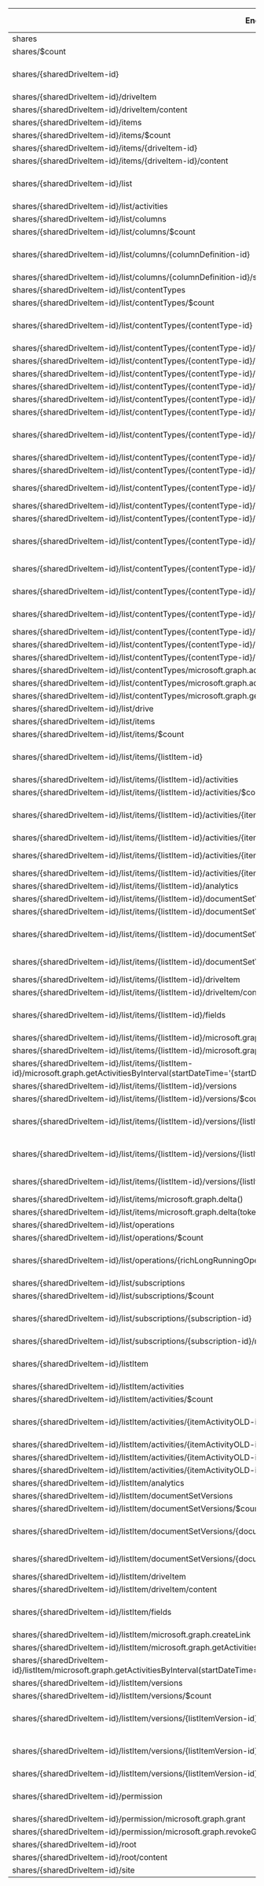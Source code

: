| Endpoint | v1.0 | V1.0-Url | v1.0-Methods | beta | Beta-Url | Beta-Methods | Path | Root | Children | Segment |
| ----------| ----------| ----------| ----------| ----------| ----------| ----------| ----------| ----------| ----------| ----------|
| shares| True| https://graph.microsoft.com/v1.0/shares| Get Post| True| https://graph.microsoft.com/beta/shares| Get Post| shares| shares| 2| shares|
| shares/$count| True| https://graph.microsoft.com/v1.0/shares/$count| Get| True| https://graph.microsoft.com/beta/shares/$count| Get| shares $count| shares| 0| $count|
| shares/{sharedDriveItem-id}| True| https://graph.microsoft.com/v1.0/shares/{sharedDriveItem-id}| Get Patch Delete| True| https://graph.microsoft.com/beta/shares/{sharedDriveItem-id}| Get Patch Delete| shares {sharedDriveItem-id}| shares| 7| {sharedDriveItem-id}|
| shares/{sharedDriveItem-id}/driveItem| True| https://graph.microsoft.com/v1.0/shares/{sharedDriveItem-id}/driveItem| Get| True| https://graph.microsoft.com/beta/shares/{sharedDriveItem-id}/driveItem| Get| shares {sharedDriveItem-id} driveItem| shares| 1| driveItem|
| shares/{sharedDriveItem-id}/driveItem/content| True| https://graph.microsoft.com/v1.0/shares/{sharedDriveItem-id}/driveItem/content| Get Put| True| https://graph.microsoft.com/beta/shares/{sharedDriveItem-id}/driveItem/content| Get Put| shares {sharedDriveItem-id} driveItem content| shares| 0| content|
| shares/{sharedDriveItem-id}/items| True| https://graph.microsoft.com/v1.0/shares/{sharedDriveItem-id}/items| Get| True| https://graph.microsoft.com/beta/shares/{sharedDriveItem-id}/items| Get| shares {sharedDriveItem-id} items| shares| 2| items|
| shares/{sharedDriveItem-id}/items/$count| True| https://graph.microsoft.com/v1.0/shares/{sharedDriveItem-id}/items/$count| Get| True| https://graph.microsoft.com/beta/shares/{sharedDriveItem-id}/items/$count| Get| shares {sharedDriveItem-id} items $count| shares| 0| $count|
| shares/{sharedDriveItem-id}/items/{driveItem-id}| True| https://graph.microsoft.com/v1.0/shares/{sharedDriveItem-id}/items/{driveItem-id}| Get| True| https://graph.microsoft.com/beta/shares/{sharedDriveItem-id}/items/{driveItem-id}| Get| shares {sharedDriveItem-id} items {driveItem-id}| shares| 1| {driveItem-id}|
| shares/{sharedDriveItem-id}/items/{driveItem-id}/content| True| https://graph.microsoft.com/v1.0/shares/{sharedDriveItem-id}/items/{driveItem-id}/content| Get Put| True| https://graph.microsoft.com/beta/shares/{sharedDriveItem-id}/items/{driveItem-id}/content| Get Put| shares {sharedDriveItem-id} items {driveItem-id} content| shares| 0| content|
| shares/{sharedDriveItem-id}/list| True| https://graph.microsoft.com/v1.0/shares/{sharedDriveItem-id}/list| Get Patch Delete| True| https://graph.microsoft.com/beta/shares/{sharedDriveItem-id}/list| Get Patch Delete| shares {sharedDriveItem-id} list| shares| 7| list|
| shares/{sharedDriveItem-id}/list/activities| False| | | True| https://graph.microsoft.com/beta/shares/{sharedDriveItem-id}/list/activities| Get Post| shares {sharedDriveItem-id} list activities| shares| 0| activities|
| shares/{sharedDriveItem-id}/list/columns| True| https://graph.microsoft.com/v1.0/shares/{sharedDriveItem-id}/list/columns| Get Post| True| https://graph.microsoft.com/beta/shares/{sharedDriveItem-id}/list/columns| Get Post| shares {sharedDriveItem-id} list columns| shares| 2| columns|
| shares/{sharedDriveItem-id}/list/columns/$count| True| https://graph.microsoft.com/v1.0/shares/{sharedDriveItem-id}/list/columns/$count| Get| True| https://graph.microsoft.com/beta/shares/{sharedDriveItem-id}/list/columns/$count| Get| shares {sharedDriveItem-id} list columns $count| shares| 0| $count|
| shares/{sharedDriveItem-id}/list/columns/{columnDefinition-id}| True| https://graph.microsoft.com/v1.0/shares/{sharedDriveItem-id}/list/columns/{columnDefinition-id}| Get Patch Delete| True| https://graph.microsoft.com/beta/shares/{sharedDriveItem-id}/list/columns/{columnDefinition-id}| Get Patch Delete| shares {sharedDriveItem-id} list columns {columnDefinition-id}| shares| 1| {columnDefinition-id}|
| shares/{sharedDriveItem-id}/list/columns/{columnDefinition-id}/sourceColumn| True| https://graph.microsoft.com/v1.0/shares/{sharedDriveItem-id}/list/columns/{columnDefinition-id}/sourceColumn| Get| True| https://graph.microsoft.com/beta/shares/{sharedDriveItem-id}/list/columns/{columnDefinition-id}/sourceColumn| Get| shares {sharedDriveItem-id} list columns {columnDefinition-id} sourceColumn| shares| 0| sourceColumn|
| shares/{sharedDriveItem-id}/list/contentTypes| True| https://graph.microsoft.com/v1.0/shares/{sharedDriveItem-id}/list/contentTypes| Get Post| True| https://graph.microsoft.com/beta/shares/{sharedDriveItem-id}/list/contentTypes| Get Post| shares {sharedDriveItem-id} list contentTypes| shares| 5| contentTypes|
| shares/{sharedDriveItem-id}/list/contentTypes/$count| True| https://graph.microsoft.com/v1.0/shares/{sharedDriveItem-id}/list/contentTypes/$count| Get| True| https://graph.microsoft.com/beta/shares/{sharedDriveItem-id}/list/contentTypes/$count| Get| shares {sharedDriveItem-id} list contentTypes $count| shares| 0| $count|
| shares/{sharedDriveItem-id}/list/contentTypes/{contentType-id}| True| https://graph.microsoft.com/v1.0/shares/{sharedDriveItem-id}/list/contentTypes/{contentType-id}| Get Patch Delete| True| https://graph.microsoft.com/beta/shares/{sharedDriveItem-id}/list/contentTypes/{contentType-id}| Get Patch Delete| shares {sharedDriveItem-id} list contentTypes {contentType-id}| shares| 10| {contentType-id}|
| shares/{sharedDriveItem-id}/list/contentTypes/{contentType-id}/base| True| https://graph.microsoft.com/v1.0/shares/{sharedDriveItem-id}/list/contentTypes/{contentType-id}/base| Get| True| https://graph.microsoft.com/beta/shares/{sharedDriveItem-id}/list/contentTypes/{contentType-id}/base| Get| shares {sharedDriveItem-id} list contentTypes {contentType-id} base| shares| 0| base|
| shares/{sharedDriveItem-id}/list/contentTypes/{contentType-id}/baseTypes| True| https://graph.microsoft.com/v1.0/shares/{sharedDriveItem-id}/list/contentTypes/{contentType-id}/baseTypes| Get| True| https://graph.microsoft.com/beta/shares/{sharedDriveItem-id}/list/contentTypes/{contentType-id}/baseTypes| Get| shares {sharedDriveItem-id} list contentTypes {contentType-id} baseTypes| shares| 2| baseTypes|
| shares/{sharedDriveItem-id}/list/contentTypes/{contentType-id}/baseTypes/$count| True| https://graph.microsoft.com/v1.0/shares/{sharedDriveItem-id}/list/contentTypes/{contentType-id}/baseTypes/$count| Get| True| https://graph.microsoft.com/beta/shares/{sharedDriveItem-id}/list/contentTypes/{contentType-id}/baseTypes/$count| Get| shares {sharedDriveItem-id} list contentTypes {contentType-id} baseTypes $count| shares| 0| $count|
| shares/{sharedDriveItem-id}/list/contentTypes/{contentType-id}/baseTypes/{contentType-id1}| True| https://graph.microsoft.com/v1.0/shares/{sharedDriveItem-id}/list/contentTypes/{contentType-id}/baseTypes/{contentType-id1}| Get| True| https://graph.microsoft.com/beta/shares/{sharedDriveItem-id}/list/contentTypes/{contentType-id}/baseTypes/{contentType-id1}| Get| shares {sharedDriveItem-id} list contentTypes {contentType-id} baseTypes {contentType-id1}| shares| 0| {contentType-id1}|
| shares/{sharedDriveItem-id}/list/contentTypes/{contentType-id}/columnLinks| True| https://graph.microsoft.com/v1.0/shares/{sharedDriveItem-id}/list/contentTypes/{contentType-id}/columnLinks| Get Post| True| https://graph.microsoft.com/beta/shares/{sharedDriveItem-id}/list/contentTypes/{contentType-id}/columnLinks| Get Post| shares {sharedDriveItem-id} list contentTypes {contentType-id} columnLinks| shares| 2| columnLinks|
| shares/{sharedDriveItem-id}/list/contentTypes/{contentType-id}/columnLinks/$count| True| https://graph.microsoft.com/v1.0/shares/{sharedDriveItem-id}/list/contentTypes/{contentType-id}/columnLinks/$count| Get| True| https://graph.microsoft.com/beta/shares/{sharedDriveItem-id}/list/contentTypes/{contentType-id}/columnLinks/$count| Get| shares {sharedDriveItem-id} list contentTypes {contentType-id} columnLinks $count| shares| 0| $count|
| shares/{sharedDriveItem-id}/list/contentTypes/{contentType-id}/columnLinks/{columnLink-id}| True| https://graph.microsoft.com/v1.0/shares/{sharedDriveItem-id}/list/contentTypes/{contentType-id}/columnLinks/{columnLink-id}| Get Patch Delete| True| https://graph.microsoft.com/beta/shares/{sharedDriveItem-id}/list/contentTypes/{contentType-id}/columnLinks/{columnLink-id}| Get Patch Delete| shares {sharedDriveItem-id} list contentTypes {contentType-id} columnLinks {columnLink-id}| shares| 0| {columnLink-id}|
| shares/{sharedDriveItem-id}/list/contentTypes/{contentType-id}/columnPositions| True| https://graph.microsoft.com/v1.0/shares/{sharedDriveItem-id}/list/contentTypes/{contentType-id}/columnPositions| Get| True| https://graph.microsoft.com/beta/shares/{sharedDriveItem-id}/list/contentTypes/{contentType-id}/columnPositions| Get| shares {sharedDriveItem-id} list contentTypes {contentType-id} columnPositions| shares| 2| columnPositions|
| shares/{sharedDriveItem-id}/list/contentTypes/{contentType-id}/columnPositions/$count| True| https://graph.microsoft.com/v1.0/shares/{sharedDriveItem-id}/list/contentTypes/{contentType-id}/columnPositions/$count| Get| True| https://graph.microsoft.com/beta/shares/{sharedDriveItem-id}/list/contentTypes/{contentType-id}/columnPositions/$count| Get| shares {sharedDriveItem-id} list contentTypes {contentType-id} columnPositions $count| shares| 0| $count|
| shares/{sharedDriveItem-id}/list/contentTypes/{contentType-id}/columnPositions/{columnDefinition-id}| True| https://graph.microsoft.com/v1.0/shares/{sharedDriveItem-id}/list/contentTypes/{contentType-id}/columnPositions/{columnDefinition-id}| Get| True| https://graph.microsoft.com/beta/shares/{sharedDriveItem-id}/list/contentTypes/{contentType-id}/columnPositions/{columnDefinition-id}| Get| shares {sharedDriveItem-id} list contentTypes {contentType-id} columnPositions {columnDefinition-id}| shares| 0| {columnDefinition-id}|
| shares/{sharedDriveItem-id}/list/contentTypes/{contentType-id}/columns| True| https://graph.microsoft.com/v1.0/shares/{sharedDriveItem-id}/list/contentTypes/{contentType-id}/columns| Get Post| True| https://graph.microsoft.com/beta/shares/{sharedDriveItem-id}/list/contentTypes/{contentType-id}/columns| Get Post| shares {sharedDriveItem-id} list contentTypes {contentType-id} columns| shares| 2| columns|
| shares/{sharedDriveItem-id}/list/contentTypes/{contentType-id}/columns/$count| True| https://graph.microsoft.com/v1.0/shares/{sharedDriveItem-id}/list/contentTypes/{contentType-id}/columns/$count| Get| True| https://graph.microsoft.com/beta/shares/{sharedDriveItem-id}/list/contentTypes/{contentType-id}/columns/$count| Get| shares {sharedDriveItem-id} list contentTypes {contentType-id} columns $count| shares| 0| $count|
| shares/{sharedDriveItem-id}/list/contentTypes/{contentType-id}/columns/{columnDefinition-id}| True| https://graph.microsoft.com/v1.0/shares/{sharedDriveItem-id}/list/contentTypes/{contentType-id}/columns/{columnDefinition-id}| Get Patch Delete| True| https://graph.microsoft.com/beta/shares/{sharedDriveItem-id}/list/contentTypes/{contentType-id}/columns/{columnDefinition-id}| Get Patch Delete| shares {sharedDriveItem-id} list contentTypes {contentType-id} columns {columnDefinition-id}| shares| 1| {columnDefinition-id}|
| shares/{sharedDriveItem-id}/list/contentTypes/{contentType-id}/columns/{columnDefinition-id}/sourceColumn| True| https://graph.microsoft.com/v1.0/shares/{sharedDriveItem-id}/list/contentTypes/{contentType-id}/columns/{columnDefinition-id}/sourceColumn| Get| True| https://graph.microsoft.com/beta/shares/{sharedDriveItem-id}/list/contentTypes/{contentType-id}/columns/{columnDefinition-id}/sourceColumn| Get| shares {sharedDriveItem-id} list contentTypes {contentType-id} columns {columnDefinition-id} sourceColumn| shares| 0| sourceColumn|
| shares/{sharedDriveItem-id}/list/contentTypes/{contentType-id}/microsoft.graph.associateWithHubSites| True| https://graph.microsoft.com/v1.0/shares/{sharedDriveItem-id}/list/contentTypes/{contentType-id}/microsoft.graph.associateWithHubSites| Post| True| https://graph.microsoft.com/beta/shares/{sharedDriveItem-id}/list/contentTypes/{contentType-id}/microsoft.graph.associateWithHubSites| Post| shares {sharedDriveItem-id} list contentTypes {contentType-id} microsoft.graph.associateWithHubSites| shares| 0| microsoft.graph.associateWithHubSites|
| shares/{sharedDriveItem-id}/list/contentTypes/{contentType-id}/microsoft.graph.copyToDefaultContentLocation| True| https://graph.microsoft.com/v1.0/shares/{sharedDriveItem-id}/list/contentTypes/{contentType-id}/microsoft.graph.copyToDefaultContentLocation| Post| True| https://graph.microsoft.com/beta/shares/{sharedDriveItem-id}/list/contentTypes/{contentType-id}/microsoft.graph.copyToDefaultContentLocation| Post| shares {sharedDriveItem-id} list contentTypes {contentType-id} microsoft.graph.copyToDefaultContentLocation| shares| 0| microsoft.graph.copyToDefaultContentLocation|
| shares/{sharedDriveItem-id}/list/contentTypes/{contentType-id}/microsoft.graph.isPublished()| True| https://graph.microsoft.com/v1.0/shares/{sharedDriveItem-id}/list/contentTypes/{contentType-id}/microsoft.graph.isPublished()| Get| True| https://graph.microsoft.com/beta/shares/{sharedDriveItem-id}/list/contentTypes/{contentType-id}/microsoft.graph.isPublished()| Get| shares {sharedDriveItem-id} list contentTypes {contentType-id} microsoft.graph.isPublished()| shares| 0| microsoft.graph.isPublished()|
| shares/{sharedDriveItem-id}/list/contentTypes/{contentType-id}/microsoft.graph.publish| True| https://graph.microsoft.com/v1.0/shares/{sharedDriveItem-id}/list/contentTypes/{contentType-id}/microsoft.graph.publish| Post| True| https://graph.microsoft.com/beta/shares/{sharedDriveItem-id}/list/contentTypes/{contentType-id}/microsoft.graph.publish| Post| shares {sharedDriveItem-id} list contentTypes {contentType-id} microsoft.graph.publish| shares| 0| microsoft.graph.publish|
| shares/{sharedDriveItem-id}/list/contentTypes/{contentType-id}/microsoft.graph.unpublish| True| https://graph.microsoft.com/v1.0/shares/{sharedDriveItem-id}/list/contentTypes/{contentType-id}/microsoft.graph.unpublish| Post| True| https://graph.microsoft.com/beta/shares/{sharedDriveItem-id}/list/contentTypes/{contentType-id}/microsoft.graph.unpublish| Post| shares {sharedDriveItem-id} list contentTypes {contentType-id} microsoft.graph.unpublish| shares| 0| microsoft.graph.unpublish|
| shares/{sharedDriveItem-id}/list/contentTypes/microsoft.graph.addCopy| True| https://graph.microsoft.com/v1.0/shares/{sharedDriveItem-id}/list/contentTypes/microsoft.graph.addCopy| Post| True| https://graph.microsoft.com/beta/shares/{sharedDriveItem-id}/list/contentTypes/microsoft.graph.addCopy| Post| shares {sharedDriveItem-id} list contentTypes microsoft.graph.addCopy| shares| 0| microsoft.graph.addCopy|
| shares/{sharedDriveItem-id}/list/contentTypes/microsoft.graph.addCopyFromContentTypeHub| True| https://graph.microsoft.com/v1.0/shares/{sharedDriveItem-id}/list/contentTypes/microsoft.graph.addCopyFromContentTypeHub| Post| True| https://graph.microsoft.com/beta/shares/{sharedDriveItem-id}/list/contentTypes/microsoft.graph.addCopyFromContentTypeHub| Post| shares {sharedDriveItem-id} list contentTypes microsoft.graph.addCopyFromContentTypeHub| shares| 0| microsoft.graph.addCopyFromContentTypeHub|
| shares/{sharedDriveItem-id}/list/contentTypes/microsoft.graph.getCompatibleHubContentTypes()| True| https://graph.microsoft.com/v1.0/shares/{sharedDriveItem-id}/list/contentTypes/microsoft.graph.getCompatibleHubContentTypes()| Get| True| https://graph.microsoft.com/beta/shares/{sharedDriveItem-id}/list/contentTypes/microsoft.graph.getCompatibleHubContentTypes()| Get| shares {sharedDriveItem-id} list contentTypes microsoft.graph.getCompatibleHubContentTypes()| shares| 0| microsoft.graph.getCompatibleHubContentTypes()|
| shares/{sharedDriveItem-id}/list/drive| True| https://graph.microsoft.com/v1.0/shares/{sharedDriveItem-id}/list/drive| Get| True| https://graph.microsoft.com/beta/shares/{sharedDriveItem-id}/list/drive| Get| shares {sharedDriveItem-id} list drive| shares| 0| drive|
| shares/{sharedDriveItem-id}/list/items| True| https://graph.microsoft.com/v1.0/shares/{sharedDriveItem-id}/list/items| Get Post| True| https://graph.microsoft.com/beta/shares/{sharedDriveItem-id}/list/items| Get Post| shares {sharedDriveItem-id} list items| shares| 4| items|
| shares/{sharedDriveItem-id}/list/items/$count| True| https://graph.microsoft.com/v1.0/shares/{sharedDriveItem-id}/list/items/$count| Get| True| https://graph.microsoft.com/beta/shares/{sharedDriveItem-id}/list/items/$count| Get| shares {sharedDriveItem-id} list items $count| shares| 0| $count|
| shares/{sharedDriveItem-id}/list/items/{listItem-id}| True| https://graph.microsoft.com/v1.0/shares/{sharedDriveItem-id}/list/items/{listItem-id}| Get Patch Delete| True| https://graph.microsoft.com/beta/shares/{sharedDriveItem-id}/list/items/{listItem-id}| Get Patch Delete| shares {sharedDriveItem-id} list items {listItem-id}| shares| 9| {listItem-id}|
| shares/{sharedDriveItem-id}/list/items/{listItem-id}/activities| False| | | True| https://graph.microsoft.com/beta/shares/{sharedDriveItem-id}/list/items/{listItem-id}/activities| Get Post| shares {sharedDriveItem-id} list items {listItem-id} activities| shares| 2| activities|
| shares/{sharedDriveItem-id}/list/items/{listItem-id}/activities/$count| False| | | True| https://graph.microsoft.com/beta/shares/{sharedDriveItem-id}/list/items/{listItem-id}/activities/$count| Get| shares {sharedDriveItem-id} list items {listItem-id} activities $count| shares| 0| $count|
| shares/{sharedDriveItem-id}/list/items/{listItem-id}/activities/{itemActivityOLD-id}| False| | | True| https://graph.microsoft.com/beta/shares/{sharedDriveItem-id}/list/items/{listItem-id}/activities/{itemActivityOLD-id}| Get Patch Delete| shares {sharedDriveItem-id} list items {listItem-id} activities {itemActivityOLD-id}| shares| 2| {itemActivityOLD-id}|
| shares/{sharedDriveItem-id}/list/items/{listItem-id}/activities/{itemActivityOLD-id}/driveItem| False| | | True| https://graph.microsoft.com/beta/shares/{sharedDriveItem-id}/list/items/{listItem-id}/activities/{itemActivityOLD-id}/driveItem| Get| shares {sharedDriveItem-id} list items {listItem-id} activities {itemActivityOLD-id} driveItem| shares| 1| driveItem|
| shares/{sharedDriveItem-id}/list/items/{listItem-id}/activities/{itemActivityOLD-id}/driveItem/content| False| | | True| https://graph.microsoft.com/beta/shares/{sharedDriveItem-id}/list/items/{listItem-id}/activities/{itemActivityOLD-id}/driveItem/content| Get Put| shares {sharedDriveItem-id} list items {listItem-id} activities {itemActivityOLD-id} driveItem content| shares| 0| content|
| shares/{sharedDriveItem-id}/list/items/{listItem-id}/activities/{itemActivityOLD-id}/listItem| False| | | True| https://graph.microsoft.com/beta/shares/{sharedDriveItem-id}/list/items/{listItem-id}/activities/{itemActivityOLD-id}/listItem| Get| shares {sharedDriveItem-id} list items {listItem-id} activities {itemActivityOLD-id} listItem| shares| 0| listItem|
| shares/{sharedDriveItem-id}/list/items/{listItem-id}/analytics| True| https://graph.microsoft.com/v1.0/shares/{sharedDriveItem-id}/list/items/{listItem-id}/analytics| Get| True| https://graph.microsoft.com/beta/shares/{sharedDriveItem-id}/list/items/{listItem-id}/analytics| Get| shares {sharedDriveItem-id} list items {listItem-id} analytics| shares| 0| analytics|
| shares/{sharedDriveItem-id}/list/items/{listItem-id}/documentSetVersions| True| https://graph.microsoft.com/v1.0/shares/{sharedDriveItem-id}/list/items/{listItem-id}/documentSetVersions| Get Post| True| https://graph.microsoft.com/beta/shares/{sharedDriveItem-id}/list/items/{listItem-id}/documentSetVersions| Get Post| shares {sharedDriveItem-id} list items {listItem-id} documentSetVersions| shares| 2| documentSetVersions|
| shares/{sharedDriveItem-id}/list/items/{listItem-id}/documentSetVersions/$count| True| https://graph.microsoft.com/v1.0/shares/{sharedDriveItem-id}/list/items/{listItem-id}/documentSetVersions/$count| Get| True| https://graph.microsoft.com/beta/shares/{sharedDriveItem-id}/list/items/{listItem-id}/documentSetVersions/$count| Get| shares {sharedDriveItem-id} list items {listItem-id} documentSetVersions $count| shares| 0| $count|
| shares/{sharedDriveItem-id}/list/items/{listItem-id}/documentSetVersions/{documentSetVersion-id}| True| https://graph.microsoft.com/v1.0/shares/{sharedDriveItem-id}/list/items/{listItem-id}/documentSetVersions/{documentSetVersion-id}| Get Patch Delete| True| https://graph.microsoft.com/beta/shares/{sharedDriveItem-id}/list/items/{listItem-id}/documentSetVersions/{documentSetVersion-id}| Get Patch Delete| shares {sharedDriveItem-id} list items {listItem-id} documentSetVersions {documentSetVersion-id}| shares| 1| {documentSetVersion-id}|
| shares/{sharedDriveItem-id}/list/items/{listItem-id}/documentSetVersions/{documentSetVersion-id}/microsoft.graph.restore| True| https://graph.microsoft.com/v1.0/shares/{sharedDriveItem-id}/list/items/{listItem-id}/documentSetVersions/{documentSetVersion-id}/microsoft.graph.restore| Post| True| https://graph.microsoft.com/beta/shares/{sharedDriveItem-id}/list/items/{listItem-id}/documentSetVersions/{documentSetVersion-id}/microsoft.graph.restore| Post| shares {sharedDriveItem-id} list items {listItem-id} documentSetVersions {documentSetVersion-id} microsoft.graph.restore| shares| 0| microsoft.graph.restore|
| shares/{sharedDriveItem-id}/list/items/{listItem-id}/driveItem| True| https://graph.microsoft.com/v1.0/shares/{sharedDriveItem-id}/list/items/{listItem-id}/driveItem| Get| True| https://graph.microsoft.com/beta/shares/{sharedDriveItem-id}/list/items/{listItem-id}/driveItem| Get| shares {sharedDriveItem-id} list items {listItem-id} driveItem| shares| 1| driveItem|
| shares/{sharedDriveItem-id}/list/items/{listItem-id}/driveItem/content| True| https://graph.microsoft.com/v1.0/shares/{sharedDriveItem-id}/list/items/{listItem-id}/driveItem/content| Get Put| True| https://graph.microsoft.com/beta/shares/{sharedDriveItem-id}/list/items/{listItem-id}/driveItem/content| Get Put| shares {sharedDriveItem-id} list items {listItem-id} driveItem content| shares| 0| content|
| shares/{sharedDriveItem-id}/list/items/{listItem-id}/fields| True| https://graph.microsoft.com/v1.0/shares/{sharedDriveItem-id}/list/items/{listItem-id}/fields| Get Patch Delete| True| https://graph.microsoft.com/beta/shares/{sharedDriveItem-id}/list/items/{listItem-id}/fields| Get Patch Delete| shares {sharedDriveItem-id} list items {listItem-id} fields| shares| 0| fields|
| shares/{sharedDriveItem-id}/list/items/{listItem-id}/microsoft.graph.createLink| False| | | True| https://graph.microsoft.com/beta/shares/{sharedDriveItem-id}/list/items/{listItem-id}/microsoft.graph.createLink| Post| shares {sharedDriveItem-id} list items {listItem-id} microsoft.graph.createLink| shares| 0| microsoft.graph.createLink|
| shares/{sharedDriveItem-id}/list/items/{listItem-id}/microsoft.graph.getActivitiesByInterval()| True| https://graph.microsoft.com/v1.0/shares/{sharedDriveItem-id}/list/items/{listItem-id}/microsoft.graph.getActivitiesByInterval()| Get| False| | | shares {sharedDriveItem-id} list items {listItem-id} microsoft.graph.getActivitiesByInterval()| shares| 0| microsoft.graph.getActivitiesByInterval()|
| shares/{sharedDriveItem-id}/list/items/{listItem-id}/microsoft.graph.getActivitiesByInterval(startDateTime='{startDateTime}',endDateTime='{endDateTime}',interval='{interval}')| True| https://graph.microsoft.com/v1.0/shares/{sharedDriveItem-id}/list/items/{listItem-id}/microsoft.graph.getActivitiesByInterval(startDateTime='{startDateTime}',endDateTime='{endDateTime}',interval='{interval}')| Get| True| https://graph.microsoft.com/beta/shares/{sharedDriveItem-id}/list/items/{listItem-id}/microsoft.graph.getActivitiesByInterval(startDateTime='{startDateTime}',endDateTime='{endDateTime}',interval='{interval}')| Get| shares {sharedDriveItem-id} list items {listItem-id} microsoft.graph.getActivitiesByInterval(startDateTime='{startDateTime}',endDateTime='{endDateTime}',interval='{interval}')| shares| 0| microsoft.graph.getActivitiesByInterval(startDateTime='{startDateTime}',endDateTime='{endDateTime}',interval='{interval}')|
| shares/{sharedDriveItem-id}/list/items/{listItem-id}/versions| True| https://graph.microsoft.com/v1.0/shares/{sharedDriveItem-id}/list/items/{listItem-id}/versions| Get Post| True| https://graph.microsoft.com/beta/shares/{sharedDriveItem-id}/list/items/{listItem-id}/versions| Get Post| shares {sharedDriveItem-id} list items {listItem-id} versions| shares| 2| versions|
| shares/{sharedDriveItem-id}/list/items/{listItem-id}/versions/$count| True| https://graph.microsoft.com/v1.0/shares/{sharedDriveItem-id}/list/items/{listItem-id}/versions/$count| Get| True| https://graph.microsoft.com/beta/shares/{sharedDriveItem-id}/list/items/{listItem-id}/versions/$count| Get| shares {sharedDriveItem-id} list items {listItem-id} versions $count| shares| 0| $count|
| shares/{sharedDriveItem-id}/list/items/{listItem-id}/versions/{listItemVersion-id}| True| https://graph.microsoft.com/v1.0/shares/{sharedDriveItem-id}/list/items/{listItem-id}/versions/{listItemVersion-id}| Get Patch Delete| True| https://graph.microsoft.com/beta/shares/{sharedDriveItem-id}/list/items/{listItem-id}/versions/{listItemVersion-id}| Get Patch Delete| shares {sharedDriveItem-id} list items {listItem-id} versions {listItemVersion-id}| shares| 2| {listItemVersion-id}|
| shares/{sharedDriveItem-id}/list/items/{listItem-id}/versions/{listItemVersion-id}/fields| True| https://graph.microsoft.com/v1.0/shares/{sharedDriveItem-id}/list/items/{listItem-id}/versions/{listItemVersion-id}/fields| Get Patch Delete| True| https://graph.microsoft.com/beta/shares/{sharedDriveItem-id}/list/items/{listItem-id}/versions/{listItemVersion-id}/fields| Get Patch Delete| shares {sharedDriveItem-id} list items {listItem-id} versions {listItemVersion-id} fields| shares| 0| fields|
| shares/{sharedDriveItem-id}/list/items/{listItem-id}/versions/{listItemVersion-id}/microsoft.graph.restoreVersion| True| https://graph.microsoft.com/v1.0/shares/{sharedDriveItem-id}/list/items/{listItem-id}/versions/{listItemVersion-id}/microsoft.graph.restoreVersion| Post| True| https://graph.microsoft.com/beta/shares/{sharedDriveItem-id}/list/items/{listItem-id}/versions/{listItemVersion-id}/microsoft.graph.restoreVersion| Post| shares {sharedDriveItem-id} list items {listItem-id} versions {listItemVersion-id} microsoft.graph.restoreVersion| shares| 0| microsoft.graph.restoreVersion|
| shares/{sharedDriveItem-id}/list/items/microsoft.graph.delta()| False| | | True| https://graph.microsoft.com/beta/shares/{sharedDriveItem-id}/list/items/microsoft.graph.delta()| Get| shares {sharedDriveItem-id} list items microsoft.graph.delta()| shares| 0| microsoft.graph.delta()|
| shares/{sharedDriveItem-id}/list/items/microsoft.graph.delta(token='{token}')| False| | | True| https://graph.microsoft.com/beta/shares/{sharedDriveItem-id}/list/items/microsoft.graph.delta(token='{token}')| Get| shares {sharedDriveItem-id} list items microsoft.graph.delta(token='{token}')| shares| 0| microsoft.graph.delta(token='{token}')|
| shares/{sharedDriveItem-id}/list/operations| True| https://graph.microsoft.com/v1.0/shares/{sharedDriveItem-id}/list/operations| Get Post| True| https://graph.microsoft.com/beta/shares/{sharedDriveItem-id}/list/operations| Get Post| shares {sharedDriveItem-id} list operations| shares| 2| operations|
| shares/{sharedDriveItem-id}/list/operations/$count| True| https://graph.microsoft.com/v1.0/shares/{sharedDriveItem-id}/list/operations/$count| Get| True| https://graph.microsoft.com/beta/shares/{sharedDriveItem-id}/list/operations/$count| Get| shares {sharedDriveItem-id} list operations $count| shares| 0| $count|
| shares/{sharedDriveItem-id}/list/operations/{richLongRunningOperation-id}| True| https://graph.microsoft.com/v1.0/shares/{sharedDriveItem-id}/list/operations/{richLongRunningOperation-id}| Get Patch Delete| True| https://graph.microsoft.com/beta/shares/{sharedDriveItem-id}/list/operations/{richLongRunningOperation-id}| Get Patch Delete| shares {sharedDriveItem-id} list operations {richLongRunningOperation-id}| shares| 0| {richLongRunningOperation-id}|
| shares/{sharedDriveItem-id}/list/subscriptions| True| https://graph.microsoft.com/v1.0/shares/{sharedDriveItem-id}/list/subscriptions| Get Post| True| https://graph.microsoft.com/beta/shares/{sharedDriveItem-id}/list/subscriptions| Get Post| shares {sharedDriveItem-id} list subscriptions| shares| 2| subscriptions|
| shares/{sharedDriveItem-id}/list/subscriptions/$count| True| https://graph.microsoft.com/v1.0/shares/{sharedDriveItem-id}/list/subscriptions/$count| Get| True| https://graph.microsoft.com/beta/shares/{sharedDriveItem-id}/list/subscriptions/$count| Get| shares {sharedDriveItem-id} list subscriptions $count| shares| 0| $count|
| shares/{sharedDriveItem-id}/list/subscriptions/{subscription-id}| True| https://graph.microsoft.com/v1.0/shares/{sharedDriveItem-id}/list/subscriptions/{subscription-id}| Get Patch Delete| True| https://graph.microsoft.com/beta/shares/{sharedDriveItem-id}/list/subscriptions/{subscription-id}| Get Patch Delete| shares {sharedDriveItem-id} list subscriptions {subscription-id}| shares| 1| {subscription-id}|
| shares/{sharedDriveItem-id}/list/subscriptions/{subscription-id}/microsoft.graph.reauthorize| True| https://graph.microsoft.com/v1.0/shares/{sharedDriveItem-id}/list/subscriptions/{subscription-id}/microsoft.graph.reauthorize| Post| True| https://graph.microsoft.com/beta/shares/{sharedDriveItem-id}/list/subscriptions/{subscription-id}/microsoft.graph.reauthorize| Post| shares {sharedDriveItem-id} list subscriptions {subscription-id} microsoft.graph.reauthorize| shares| 0| microsoft.graph.reauthorize|
| shares/{sharedDriveItem-id}/listItem| True| https://graph.microsoft.com/v1.0/shares/{sharedDriveItem-id}/listItem| Get Patch Delete| True| https://graph.microsoft.com/beta/shares/{sharedDriveItem-id}/listItem| Get Patch Delete| shares {sharedDriveItem-id} listItem| shares| 9| listItem|
| shares/{sharedDriveItem-id}/listItem/activities| False| | | True| https://graph.microsoft.com/beta/shares/{sharedDriveItem-id}/listItem/activities| Get Post| shares {sharedDriveItem-id} listItem activities| shares| 2| activities|
| shares/{sharedDriveItem-id}/listItem/activities/$count| False| | | True| https://graph.microsoft.com/beta/shares/{sharedDriveItem-id}/listItem/activities/$count| Get| shares {sharedDriveItem-id} listItem activities $count| shares| 0| $count|
| shares/{sharedDriveItem-id}/listItem/activities/{itemActivityOLD-id}| False| | | True| https://graph.microsoft.com/beta/shares/{sharedDriveItem-id}/listItem/activities/{itemActivityOLD-id}| Get Patch Delete| shares {sharedDriveItem-id} listItem activities {itemActivityOLD-id}| shares| 2| {itemActivityOLD-id}|
| shares/{sharedDriveItem-id}/listItem/activities/{itemActivityOLD-id}/driveItem| False| | | True| https://graph.microsoft.com/beta/shares/{sharedDriveItem-id}/listItem/activities/{itemActivityOLD-id}/driveItem| Get| shares {sharedDriveItem-id} listItem activities {itemActivityOLD-id} driveItem| shares| 1| driveItem|
| shares/{sharedDriveItem-id}/listItem/activities/{itemActivityOLD-id}/driveItem/content| False| | | True| https://graph.microsoft.com/beta/shares/{sharedDriveItem-id}/listItem/activities/{itemActivityOLD-id}/driveItem/content| Get Put| shares {sharedDriveItem-id} listItem activities {itemActivityOLD-id} driveItem content| shares| 0| content|
| shares/{sharedDriveItem-id}/listItem/activities/{itemActivityOLD-id}/listItem| False| | | True| https://graph.microsoft.com/beta/shares/{sharedDriveItem-id}/listItem/activities/{itemActivityOLD-id}/listItem| Get| shares {sharedDriveItem-id} listItem activities {itemActivityOLD-id} listItem| shares| 0| listItem|
| shares/{sharedDriveItem-id}/listItem/analytics| True| https://graph.microsoft.com/v1.0/shares/{sharedDriveItem-id}/listItem/analytics| Get| True| https://graph.microsoft.com/beta/shares/{sharedDriveItem-id}/listItem/analytics| Get| shares {sharedDriveItem-id} listItem analytics| shares| 0| analytics|
| shares/{sharedDriveItem-id}/listItem/documentSetVersions| True| https://graph.microsoft.com/v1.0/shares/{sharedDriveItem-id}/listItem/documentSetVersions| Get Post| True| https://graph.microsoft.com/beta/shares/{sharedDriveItem-id}/listItem/documentSetVersions| Get Post| shares {sharedDriveItem-id} listItem documentSetVersions| shares| 2| documentSetVersions|
| shares/{sharedDriveItem-id}/listItem/documentSetVersions/$count| True| https://graph.microsoft.com/v1.0/shares/{sharedDriveItem-id}/listItem/documentSetVersions/$count| Get| True| https://graph.microsoft.com/beta/shares/{sharedDriveItem-id}/listItem/documentSetVersions/$count| Get| shares {sharedDriveItem-id} listItem documentSetVersions $count| shares| 0| $count|
| shares/{sharedDriveItem-id}/listItem/documentSetVersions/{documentSetVersion-id}| True| https://graph.microsoft.com/v1.0/shares/{sharedDriveItem-id}/listItem/documentSetVersions/{documentSetVersion-id}| Get Patch Delete| True| https://graph.microsoft.com/beta/shares/{sharedDriveItem-id}/listItem/documentSetVersions/{documentSetVersion-id}| Get Patch Delete| shares {sharedDriveItem-id} listItem documentSetVersions {documentSetVersion-id}| shares| 1| {documentSetVersion-id}|
| shares/{sharedDriveItem-id}/listItem/documentSetVersions/{documentSetVersion-id}/microsoft.graph.restore| True| https://graph.microsoft.com/v1.0/shares/{sharedDriveItem-id}/listItem/documentSetVersions/{documentSetVersion-id}/microsoft.graph.restore| Post| True| https://graph.microsoft.com/beta/shares/{sharedDriveItem-id}/listItem/documentSetVersions/{documentSetVersion-id}/microsoft.graph.restore| Post| shares {sharedDriveItem-id} listItem documentSetVersions {documentSetVersion-id} microsoft.graph.restore| shares| 0| microsoft.graph.restore|
| shares/{sharedDriveItem-id}/listItem/driveItem| True| https://graph.microsoft.com/v1.0/shares/{sharedDriveItem-id}/listItem/driveItem| Get| True| https://graph.microsoft.com/beta/shares/{sharedDriveItem-id}/listItem/driveItem| Get| shares {sharedDriveItem-id} listItem driveItem| shares| 1| driveItem|
| shares/{sharedDriveItem-id}/listItem/driveItem/content| True| https://graph.microsoft.com/v1.0/shares/{sharedDriveItem-id}/listItem/driveItem/content| Get Put| True| https://graph.microsoft.com/beta/shares/{sharedDriveItem-id}/listItem/driveItem/content| Get Put| shares {sharedDriveItem-id} listItem driveItem content| shares| 0| content|
| shares/{sharedDriveItem-id}/listItem/fields| True| https://graph.microsoft.com/v1.0/shares/{sharedDriveItem-id}/listItem/fields| Get Patch Delete| True| https://graph.microsoft.com/beta/shares/{sharedDriveItem-id}/listItem/fields| Get Patch Delete| shares {sharedDriveItem-id} listItem fields| shares| 0| fields|
| shares/{sharedDriveItem-id}/listItem/microsoft.graph.createLink| False| | | True| https://graph.microsoft.com/beta/shares/{sharedDriveItem-id}/listItem/microsoft.graph.createLink| Post| shares {sharedDriveItem-id} listItem microsoft.graph.createLink| shares| 0| microsoft.graph.createLink|
| shares/{sharedDriveItem-id}/listItem/microsoft.graph.getActivitiesByInterval()| True| https://graph.microsoft.com/v1.0/shares/{sharedDriveItem-id}/listItem/microsoft.graph.getActivitiesByInterval()| Get| False| | | shares {sharedDriveItem-id} listItem microsoft.graph.getActivitiesByInterval()| shares| 0| microsoft.graph.getActivitiesByInterval()|
| shares/{sharedDriveItem-id}/listItem/microsoft.graph.getActivitiesByInterval(startDateTime='{startDateTime}',endDateTime='{endDateTime}',interval='{interval}')| True| https://graph.microsoft.com/v1.0/shares/{sharedDriveItem-id}/listItem/microsoft.graph.getActivitiesByInterval(startDateTime='{startDateTime}',endDateTime='{endDateTime}',interval='{interval}')| Get| True| https://graph.microsoft.com/beta/shares/{sharedDriveItem-id}/listItem/microsoft.graph.getActivitiesByInterval(startDateTime='{startDateTime}',endDateTime='{endDateTime}',interval='{interval}')| Get| shares {sharedDriveItem-id} listItem microsoft.graph.getActivitiesByInterval(startDateTime='{startDateTime}',endDateTime='{endDateTime}',interval='{interval}')| shares| 0| microsoft.graph.getActivitiesByInterval(startDateTime='{startDateTime}',endDateTime='{endDateTime}',interval='{interval}')|
| shares/{sharedDriveItem-id}/listItem/versions| True| https://graph.microsoft.com/v1.0/shares/{sharedDriveItem-id}/listItem/versions| Get Post| True| https://graph.microsoft.com/beta/shares/{sharedDriveItem-id}/listItem/versions| Get Post| shares {sharedDriveItem-id} listItem versions| shares| 2| versions|
| shares/{sharedDriveItem-id}/listItem/versions/$count| True| https://graph.microsoft.com/v1.0/shares/{sharedDriveItem-id}/listItem/versions/$count| Get| True| https://graph.microsoft.com/beta/shares/{sharedDriveItem-id}/listItem/versions/$count| Get| shares {sharedDriveItem-id} listItem versions $count| shares| 0| $count|
| shares/{sharedDriveItem-id}/listItem/versions/{listItemVersion-id}| True| https://graph.microsoft.com/v1.0/shares/{sharedDriveItem-id}/listItem/versions/{listItemVersion-id}| Get Patch Delete| True| https://graph.microsoft.com/beta/shares/{sharedDriveItem-id}/listItem/versions/{listItemVersion-id}| Get Patch Delete| shares {sharedDriveItem-id} listItem versions {listItemVersion-id}| shares| 2| {listItemVersion-id}|
| shares/{sharedDriveItem-id}/listItem/versions/{listItemVersion-id}/fields| True| https://graph.microsoft.com/v1.0/shares/{sharedDriveItem-id}/listItem/versions/{listItemVersion-id}/fields| Get Patch Delete| True| https://graph.microsoft.com/beta/shares/{sharedDriveItem-id}/listItem/versions/{listItemVersion-id}/fields| Get Patch Delete| shares {sharedDriveItem-id} listItem versions {listItemVersion-id} fields| shares| 0| fields|
| shares/{sharedDriveItem-id}/listItem/versions/{listItemVersion-id}/microsoft.graph.restoreVersion| True| https://graph.microsoft.com/v1.0/shares/{sharedDriveItem-id}/listItem/versions/{listItemVersion-id}/microsoft.graph.restoreVersion| Post| True| https://graph.microsoft.com/beta/shares/{sharedDriveItem-id}/listItem/versions/{listItemVersion-id}/microsoft.graph.restoreVersion| Post| shares {sharedDriveItem-id} listItem versions {listItemVersion-id} microsoft.graph.restoreVersion| shares| 0| microsoft.graph.restoreVersion|
| shares/{sharedDriveItem-id}/permission| True| https://graph.microsoft.com/v1.0/shares/{sharedDriveItem-id}/permission| Get Patch Delete| True| https://graph.microsoft.com/beta/shares/{sharedDriveItem-id}/permission| Get Patch Delete| shares {sharedDriveItem-id} permission| shares| 2| permission|
| shares/{sharedDriveItem-id}/permission/microsoft.graph.grant| True| https://graph.microsoft.com/v1.0/shares/{sharedDriveItem-id}/permission/microsoft.graph.grant| Post| True| https://graph.microsoft.com/beta/shares/{sharedDriveItem-id}/permission/microsoft.graph.grant| Post| shares {sharedDriveItem-id} permission microsoft.graph.grant| shares| 0| microsoft.graph.grant|
| shares/{sharedDriveItem-id}/permission/microsoft.graph.revokeGrants| False| | | True| https://graph.microsoft.com/beta/shares/{sharedDriveItem-id}/permission/microsoft.graph.revokeGrants| Post| shares {sharedDriveItem-id} permission microsoft.graph.revokeGrants| shares| 0| microsoft.graph.revokeGrants|
| shares/{sharedDriveItem-id}/root| True| https://graph.microsoft.com/v1.0/shares/{sharedDriveItem-id}/root| Get| True| https://graph.microsoft.com/beta/shares/{sharedDriveItem-id}/root| Get| shares {sharedDriveItem-id} root| shares| 1| root|
| shares/{sharedDriveItem-id}/root/content| True| https://graph.microsoft.com/v1.0/shares/{sharedDriveItem-id}/root/content| Get Put| True| https://graph.microsoft.com/beta/shares/{sharedDriveItem-id}/root/content| Get Put| shares {sharedDriveItem-id} root content| shares| 0| content|
| shares/{sharedDriveItem-id}/site| True| https://graph.microsoft.com/v1.0/shares/{sharedDriveItem-id}/site| Get| True| https://graph.microsoft.com/beta/shares/{sharedDriveItem-id}/site| Get| shares {sharedDriveItem-id} site| shares| 0| site|
